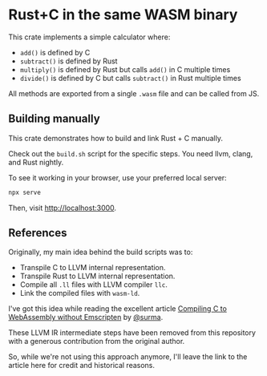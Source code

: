 # Rust+C in the same WASM binary

This crate implements a simple calculator where:

- `add()` is defined by C
- `subtract()` is defined by Rust
- `multiply()` is defined by Rust but calls `add()` in C multiple times
- `divide()` is defined by C but calls `subtract()` in Rust multiple times

All methods are exported from a single `.wasm` file and can be called from JS.

## Building manually

This crate demonstrates how to build and link Rust + C manually.

Check out the `build.sh` script for the specific steps. You need llvm, clang, and Rust nightly.

To see it working in your browser, use your preferred local server:

```bash
npx serve
```

Then, visit <http://localhost:3000>.

## References

Originally, my main idea behind the build scripts was to:

- Transpile C to LLVM internal representation.
- Transpile Rust to LLVM internal representation.
- Compile all `.ll` files with LLVM compiler `llc`.
- Link the compiled files with `wasm-ld`.

I've got this idea while reading the excellent article [Compiling C to WebAssembly without Emscripten](https://dassur.ma/things/c-to-webassembly) by [@surma](https://github.com/surma).

These LLVM IR intermediate steps have been removed from this repository with a generous contribution from the original author.

So, while we're not using this approach anymore, I'll leave the link to the article here for credit and historical reasons.

